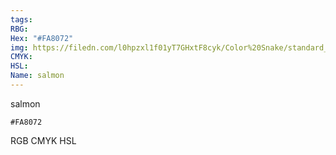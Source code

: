 ```yaml
---
tags:
RBG:
Hex: "#FA8072"
img: https://filedn.com/l0hpzxl1f01yT7GHxtF8cyk/Color%20Snake/standard_csv_to_svg/#FA8072.svg
CMYK:
HSL:
Name: salmon
---
```

salmon
```palette
#FA8072
```
RGB
CMYK
HSL